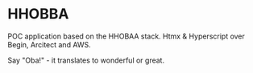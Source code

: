 # HHOBBA

POC application based on the HHOBAA stack. Htmx & Hyperscript over Begin, Arcitect and AWS.

Say "Oba!" - it translates to wonderful or great.